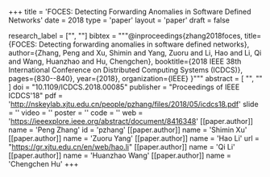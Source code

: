 +++
title = 'FOCES: Detecting Forwarding Anomalies in Software Defined Networks'
date = 2018
type = 'paper'
layout = 'paper'
draft = false

research_label = ["", ""]
bibtex = """@inproceedings{zhang2018foces,
  title={FOCES: Detecting forwarding anomalies in software defined networks},
  author={Zhang, Peng and Xu, Shimin and Yang, Zuoru and Li, Hao and Li, Qi and Wang, Huanzhao and Hu, Chengchen},
  booktitle={2018 IEEE 38th International Conference on Distributed Computing Systems (ICDCS)},
  pages={830--840},
  year={2018},
  organization={IEEE}
}"""
abstract = [
    "",
    ""
]
doi = "10.1109/ICDCS.2018.00085"
publisher = "Proceedings of IEEE ICDCS'18"
pdf = 'http://nskeylab.xjtu.edu.cn/people/pzhang/files/2018/05/icdcs18.pdf'
slide = ''
video = ''
poster = ''
code = ''
web = 'https://ieeexplore.ieee.org/abstract/document/8416348'
[[paper.author]]
    name = 'Peng Zhang'
    id = 'pzhang'
[[paper.author]]
    name = 'Shimin Xu'
[[paper.author]]
    name = 'Zuoru Yang'
[[paper.author]]
    name = 'Hao Li'
    url = "https://gr.xjtu.edu.cn/en/web/hao.li"
[[paper.author]]
    name = 'Qi Li'
[[paper.author]]
    name = 'Huanzhao Wang'
[[paper.author]]
    name = 'Chengchen Hu'
+++
